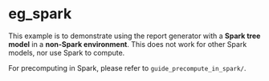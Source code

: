 # eg_spark

This example is to demonstrate using the report generator with a **Spark tree model** in a **non-Spark environment**. This does not work for other Spark models, nor use Spark to compute.

For precomputing in Spark, please refer to `guide_precompute_in_spark/`.


